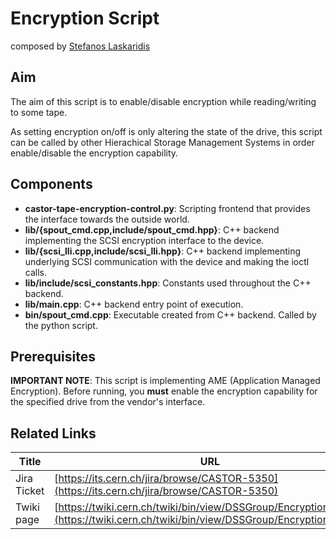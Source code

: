 # Encryption Script

composed by [Stefanos Laskaridis](mailto:steve.laskaridis@cern.ch)

## Aim

The aim of this script is to enable/disable encryption while reading/writing to some tape.

As setting encryption on/off is only altering the state of the drive, this script can be called by other Hierachical Storage Management Systems in order enable/disable the encryption capability.

## Components

* **castor-tape-encryption-control.py**: Scripting frontend that provides the interface towards the outside world.
* **lib/{spout_cmd.cpp,include/spout_cmd.hpp}**: C++ backend implementing the SCSI encryption interface to the device.
* **lib/{scsi_lli.cpp,include/scsi_lli.hpp}**: C++ backend implementing underlying SCSI communication with the device and making the ioctl calls.
* **lib/include/scsi_constants.hpp**: Constants used throughout the C++ backend.
* **lib/main.cpp**: C++ backend entry point of execution.
* **bin/spout_cmd.cpp**: Executable created from C++ backend. Called by the python script.

## Prerequisites

**IMPORTANT NOTE**: This script is implementing AME (Application Managed Encryption). Before running, you **must** enable the encryption capability for the specified drive from the vendor's interface.


## Related Links

| Title | URL |
| --- | --- |
| Jira Ticket | [https://its.cern.ch/jira/browse/CASTOR-5350](https://its.cern.ch/jira/browse/CASTOR-5350) |
| Twiki page | [https://twiki.cern.ch/twiki/bin/view/DSSGroup/EncryptionProject](https://twiki.cern.ch/twiki/bin/view/DSSGroup/EncryptionProject) |
